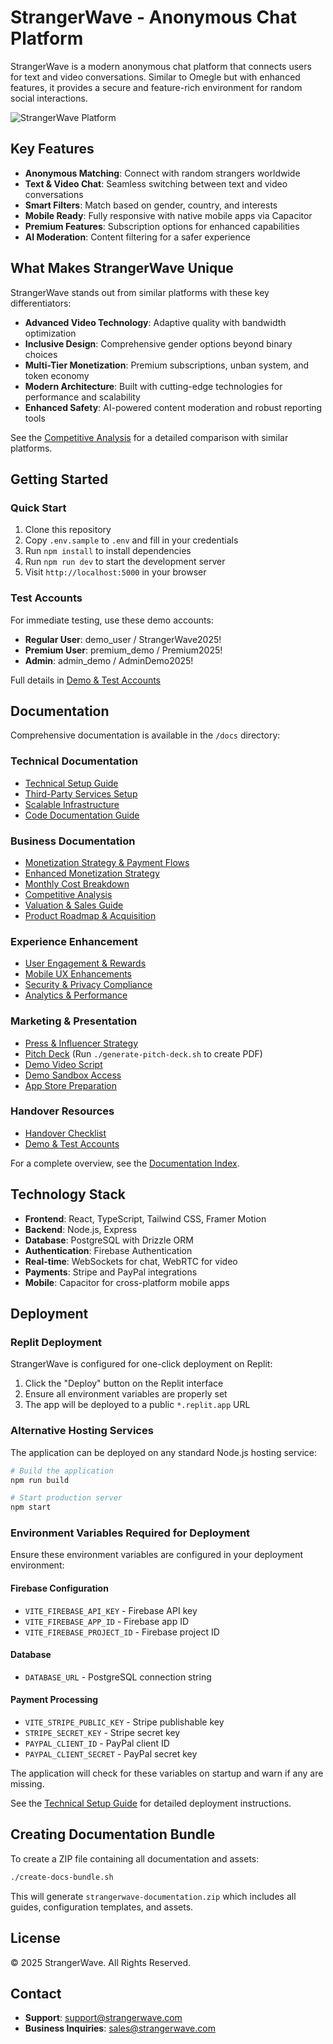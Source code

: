 # StrangerWave - Anonymous Chat Platform

StrangerWave is a modern anonymous chat platform that connects users for text and video conversations. Similar to Omegle but with enhanced features, it provides a secure and feature-rich environment for random social interactions.

![StrangerWave Platform](./attached_assets/image_1744729674145.png)

## Key Features

- **Anonymous Matching**: Connect with random strangers worldwide
- **Text & Video Chat**: Seamless switching between text and video conversations  
- **Smart Filters**: Match based on gender, country, and interests
- **Mobile Ready**: Fully responsive with native mobile apps via Capacitor
- **Premium Features**: Subscription options for enhanced capabilities
- **AI Moderation**: Content filtering for a safer experience

## What Makes StrangerWave Unique

StrangerWave stands out from similar platforms with these key differentiators:

- **Advanced Video Technology**: Adaptive quality with bandwidth optimization
- **Inclusive Design**: Comprehensive gender options beyond binary choices
- **Multi-Tier Monetization**: Premium subscriptions, unban system, and token economy
- **Modern Architecture**: Built with cutting-edge technologies for performance and scalability
- **Enhanced Safety**: AI-powered content moderation and robust reporting tools

See the [Competitive Analysis](./docs/competitive-analysis.md) for a detailed comparison with similar platforms.

## Getting Started

### Quick Start

1. Clone this repository
2. Copy `.env.sample` to `.env` and fill in your credentials
3. Run `npm install` to install dependencies
4. Run `npm run dev` to start the development server
5. Visit `http://localhost:5000` in your browser

### Test Accounts

For immediate testing, use these demo accounts:

- **Regular User**: demo_user / StrangerWave2025!
- **Premium User**: premium_demo / Premium2025!
- **Admin**: admin_demo / AdminDemo2025!

Full details in [Demo & Test Accounts](./docs/demo-test-accounts.md)

## Documentation

Comprehensive documentation is available in the `/docs` directory:

### Technical Documentation
- [Technical Setup Guide](./docs/technical-setup-guide.md)
- [Third-Party Services Setup](./docs/third-party-services-setup.md)
- [Scalable Infrastructure](./docs/scalable-infrastructure.md)
- [Code Documentation Guide](./docs/code-documentation-guide.md)

### Business Documentation
- [Monetization Strategy & Payment Flows](./docs/monetization-and-payment-flows.md)
- [Enhanced Monetization Strategy](./docs/enhanced-monetization-strategy.md)
- [Monthly Cost Breakdown](./docs/monthly-cost-breakdown.md)
- [Competitive Analysis](./docs/competitive-analysis.md)
- [Valuation & Sales Guide](./docs/valuation-and-sales-guide.md)
- [Product Roadmap & Acquisition](./docs/product-roadmap-acquisition.md)

### Experience Enhancement
- [User Engagement & Rewards](./docs/engagement-rewards-system.md)
- [Mobile UX Enhancements](./docs/mobile-ux-enhancements.md)
- [Security & Privacy Compliance](./docs/security-privacy-compliance.md)
- [Analytics & Performance](./docs/analytics-performance-strategy.md)

### Marketing & Presentation
- [Press & Influencer Strategy](./docs/press-influencer-strategy.md)
- [Pitch Deck](./docs/pitch-deck.md) (Run `./generate-pitch-deck.sh` to create PDF)
- [Demo Video Script](./docs/demo-video-script.md)
- [Demo Sandbox Access](./docs/demo-sandbox.md)
- [App Store Preparation](./docs/app-store-preparation.md)

### Handover Resources
- [Handover Checklist](./docs/handover-checklist.md)
- [Demo & Test Accounts](./docs/demo-test-accounts.md)

For a complete overview, see the [Documentation Index](./docs/README.md).

## Technology Stack

- **Frontend**: React, TypeScript, Tailwind CSS, Framer Motion
- **Backend**: Node.js, Express
- **Database**: PostgreSQL with Drizzle ORM
- **Authentication**: Firebase Authentication
- **Real-time**: WebSockets for chat, WebRTC for video
- **Payments**: Stripe and PayPal integrations
- **Mobile**: Capacitor for cross-platform mobile apps

## Deployment

### Replit Deployment

StrangerWave is configured for one-click deployment on Replit:

1. Click the "Deploy" button on the Replit interface
2. Ensure all environment variables are properly set
3. The app will be deployed to a public `*.replit.app` URL

### Alternative Hosting Services

The application can be deployed on any standard Node.js hosting service:

```bash
# Build the application
npm run build

# Start production server
npm start
```

### Environment Variables Required for Deployment

Ensure these environment variables are configured in your deployment environment:

#### Firebase Configuration
- `VITE_FIREBASE_API_KEY` - Firebase API key
- `VITE_FIREBASE_APP_ID` - Firebase app ID
- `VITE_FIREBASE_PROJECT_ID` - Firebase project ID

#### Database
- `DATABASE_URL` - PostgreSQL connection string

#### Payment Processing
- `VITE_STRIPE_PUBLIC_KEY` - Stripe publishable key
- `STRIPE_SECRET_KEY` - Stripe secret key
- `PAYPAL_CLIENT_ID` - PayPal client ID
- `PAYPAL_CLIENT_SECRET` - PayPal secret key

The application will check for these variables on startup and warn if any are missing.

See the [Technical Setup Guide](./docs/technical-setup-guide.md) for detailed deployment instructions.

## Creating Documentation Bundle

To create a ZIP file containing all documentation and assets:

```bash
./create-docs-bundle.sh
```

This will generate `strangerwave-documentation.zip` which includes all guides, configuration templates, and assets.

## License

© 2025 StrangerWave. All Rights Reserved.

## Contact

- **Support**: support@strangerwave.com
- **Business Inquiries**: sales@strangerwave.com